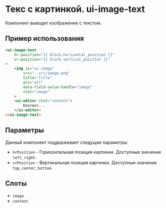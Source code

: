 # Текс с картинкой. ui-image-text

Компонент выводит изображение с текстом.

## Пример использования

```html
<ui-image-text
	hr-position="{{ block.horizontal_position }}"
	vr-position="{{ block.vertical_position }}"
>
	<img is="ui-image"
		src="..src/image.png"
		title="title"
		alt="alt"
		data-field-value-handle="image"
		slot="image"
	>
	<ui-editor slot="content">
		Контент...
	</ui-editor>
</ui-image-text>
```

## Параметры

Данный компонент поддерживает следущие параметры:
* `hrPosition` - Горизонтальная позиция картинки. Доступные значение `left`, `right`.
* `vrPosition` - Вертикальная позиция картинки. Доступные значение `top`, `center`, `bottom`.

## Слоты

* `image`
* `content`
